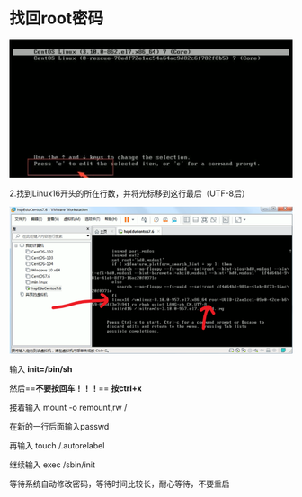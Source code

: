 # 找回root密码

![image-20221127213418999](images/image-20221127213418999.png)

2.找到Linux16开头的所在行数，并将光标移到这行最后（UTF-8后）

![image-20221127213426176](images/image-20221127213426176.png)

输入  **init=/bin/sh**

然后==**不要按回车！！！**==   **按ctrl+x**

接着输入  mount -o remount,rw /

在新的一行后面输入passwd

再输入 touch /.autorelabel

继续输入 exec /sbin/init

等待系统自动修改密码，等待时间比较长，耐心等待，不要重启